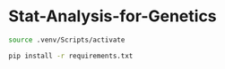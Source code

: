 # Stat-Analysis-for-Genetics

```bash
source .venv/Scripts/activate

pip install -r requirements.txt
```